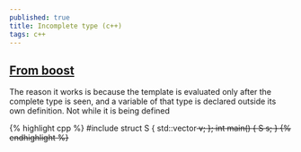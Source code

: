 ```yaml
---
published: true
title: Incomplete type (c++)
tags: c++
---
```

## [From boost](https://www.boost.org/doc/libs/1_54_0/doc/html/container/containers_of_incomplete_types.html)

The reason it works is because the template is evaluated only after the complete type is seen, and a variable of that type is declared outside its own definition. Not while it is being defined

{% highlight cpp %}
#include <vector>
struct S {
    std::vector<S> v;
};
int main() { S s; }
{% endhighlight %}
